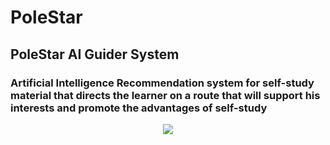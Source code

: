 # PoleStar
## PoleStar AI Guider System

### Artificial Intelligence Recommendation system for self-study material that directs the learner on a route that will support his interests and promote the advantages of self-study

<p align="center"><a href="" target="_blank"><img src="https://www.forbesindia.com/media/images/2019/Dec/img_124879_1321536002.jpg"></a></p>

